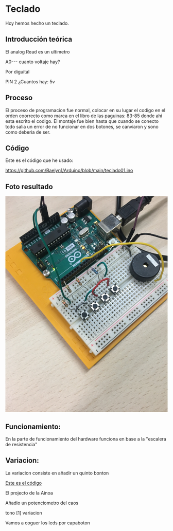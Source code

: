 # Teclado

Hoy hemos hecho un teclado. 

## Introducción teórica


El analog Read es un ultimetro 

A0--- cuanto voltaje hay?

Por diguital

PIN 2 ¿Cuantos hay:
5v



## Proceso



El proceso de programacion fue normal, colocar en su lugar el codigo en el orden coorrecto como marca en el libro de las paguinas: 83-85 donde ahi esta escrito el codigo.
El montaje fue bien hasta que cuando se conecto todo salia un error de no funcionar en dos botones, se canviaron y sono como deberia de ser.


## Código

Este es el código que he usado:

https://github.com/Baelyn1/Arduino/blob/main/teclado01.ino

## Foto resultado

![](https://raw.githubusercontent.com/Baelyn1/Arduino/main/IMG_2529.JPG)


## Funcionamiento:

En la parte de funcionamiento del hardware funciona en base a la "escalera de resistencia"











## Variacion:
La variacion consiste en añadir un quinto bonton

[Este es el código](https://github.com/Baelyn1/Arduino/blob/main/teclado02.ino)



















El projecto de la Ainoa

Añadio un potenciometro del caos

tono [1] variacion

Vamos a coguer los leds por capaboton













